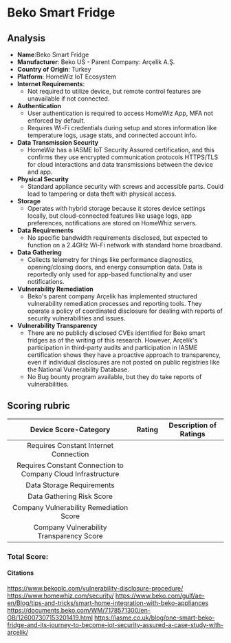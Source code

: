 # Beko Smart Fridge
## Analysis
- **Name**:Beko Smart Fridge 
- **Manufacturer**: Beko US - Parent Company: Arçelik A.Ş.
- **Country of Origin**: Turkey
- **Platform**: HomeWiz IoT Ecosystem
- **Internet Requirements**:
    - Not required to utilize device, but remote control features are unavailable if not connected. 
- **Authentication**
    - User authentication is required to access HomeWiz App, MFA not enforced by default.
    - Requires Wi-Fi credentials during setup and stores information like temperature logs, usage stats, and connected account info.
- **Data Transmission Security**
    - HomeWiz has a IASME IoT Security Assured certification, and this confirms they use encrypted communication protocols HTTPS/TLS for cloud interactions and data transmissions between the device and app.
- **Physical Security**
    - Standard appliance security with screws and accessible parts. Could lead to tampering or data theft with physical access.
- **Storage**
    - Operates with hybrid storage because it stores device settings locally, but cloud-connected features like usage logs, app preferences, notifications are stored on HomeWhiz servers.
- **Data Requirements**
    - No specific bandwidth requirements disclosed, but expected to function on a 2.4GHz Wi-Fi network with standard home broadband.
- **Data Gathering**
  - Collects telemetry for things like performance diagnostics, opening/closing doors, and energy consumption data. Data is reportedly only used for app-based functionality and user notifications.
- **Vulnerability Remediation**
  - Beko's parent company Arçelik has implemented structured vulnerability remediation processes and reporting tools. They operate a policy of coordinated disclosure for dealing with reports of security vulnerabilities and issues.
- **Vulnerability Transparency**
  - There are no publicly disclosed CVEs identified for Beko smart fridges as of the writing of this research. However, Arçelik's participation in third-party audits and participation in IASME certification shows they have a proactive approach to transparency, even if individual disclosures are not posted on public registries like the National Vulnerability Database.
  - No Bug bounty program available, but they do take reports of vulnerabilities. 

## Scoring rubric
| Device Score-Category |  Rating | Description of Ratings | 
| :---: | :---: | :---: | 
| Requires Constant Internet Connection |  |  |
| Requires Constant Connection to Company Cloud Infrastructure |  |  |
| Data Storage Requirements |  |  |
| Data Gathering Risk Score |  |  |
| Company Vulnerability Remediation Score |  |  |
| Company Vulnerability Transparency Score |  |  | 

### Total Score: 

#### Citations
https://www.bekoplc.com/vulnerability-disclosure-procedure/
https://www.homewhiz.com/security/
https://www.beko.com/gulf/ae-en/Blog/tips-and-tricks/smart-home-integration-with-beko-appliances
https://documents.beko.com/WM/7178571300/en-GB/126007307153201419.html
https://iasme.co.uk/blog/one-smart-beko-fridge-and-its-journey-to-become-iot-security-assured-a-case-study-with-arcelik/



